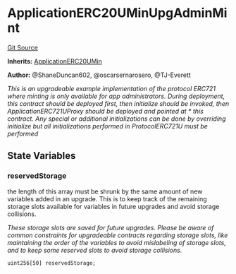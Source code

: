 # ApplicationERC20UMinUpgAdminMint
[Git Source](https://github.com/thrackle-io/tron/blob/e7ccb5e31cec6bae24fd2e457f70702e05f2d4b6/src/example/ERC20/upgradeable/ApplicationERC20UMinUpgAdminMint.sol)

**Inherits:**
[ApplicationERC20UMin](/src/example/ERC20/upgradeable/ApplicationERC20UMin.sol/contract.ApplicationERC20UMin.md)

**Author:**
@ShaneDuncan602, @oscarsernarosero, @TJ-Everett

*This is an upgradeable example implementation of the protocol ERC721 where minting is only available for app administrators.
During deployment, this contract should be deployed first, then initialize should be invoked, then ApplicationERC721UProxy should be deployed and pointed at * this contract. Any special or additional initializations can be done by overriding initialize but all initializations performed in ProtocolERC721U
must be performed*


## State Variables
### reservedStorage
the length of this array must be shrunk by the same amount of new variables added in an upgrade. This is to keep track of the remaining
storage slots available for variables in future upgrades and avoid storage collisions.

*These storage slots are saved for future upgrades. Please be aware of common constraints for upgradeable contracts regarding storage slots,
like maintaining the order of the variables to avoid mislabeling of storage slots, and to keep some reserved slots to avoid storage collisions.*


```solidity
uint256[50] reservedStorage;
```


